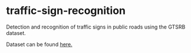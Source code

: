 # traffic-sign-recognition
Detection and recognition of traffic signs in public roads using the GTSRB dataset.

Dataset can be found [here.](http://benchmark.ini.rub.de/?section=gtsrb&subsection=news)
